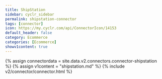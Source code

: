 ```yaml
---
title: ShipStation
sidebar: cyclr_sidebar
permalink: shipstation-connector
tags: [connector]
icon: https://my.cyclr.com/api/ConnectorIcon/14153
default_header: false
category: Ecommerce
categories: [Ecommerce]
showv1content: true
---
```

{% assign connectordata = site.data.v2.connectors.connector-shipstation %}
{% assign v1content = "shipstation.md" %}
{% include v2/connector/connector.html %}	